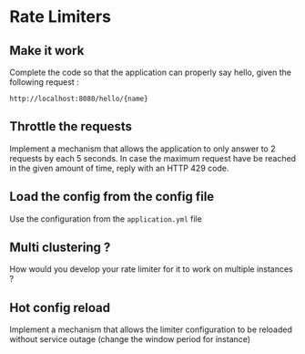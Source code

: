 # Rate Limiters
## Make it work
Complete the code so that the application can properly say hello, given the following request : 

`http://localhost:8080/hello/{name}`

## Throttle the requests
Implement a mechanism that allows the application to only answer to 2 requests by each 5 seconds.
In case the maximum request have be reached in the given amount of time, reply with an HTTP 429 code.

## Load the config from the config file
Use the configuration from the `application.yml` file

## Multi clustering ?
How would you develop your rate limiter for it to work on multiple instances ?

## Hot config reload
Implement a mechanism that allows the limiter configuration to be reloaded without service
outage (change the window period for instance)